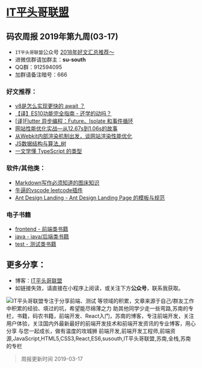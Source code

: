 
# [IT平头哥联盟](https://susouth.com/ "@IT·平头哥联盟，码农书籍，苏南的专栏")

##  码农周报 2019年第九周(03-17)

+ `IT平头哥联盟`公众号 [2018年好文汇总推荐～](https://mp.weixin.qq.com/s/-BA4X3ScSSpsZRrUCyTuBw)
+ 进微信群请加群主：**su-south**
+ QQ群：912594095 
+ 加群请备注暗号：666 

### 好文推荐：
+ [v8是怎么实现更快的 await ？](https://mp.weixin.qq.com/s/fzyzQxZEXsHV8Zs-OMLzJw)
+ [【译】ES10功能完全指南 - 还学的动吗？](https://mp.weixin.qq.com/s/uQsPudEw4qxvkiQ0jwvc-w)
+ [[译]Flutter 异步编程：Future、Isolate 和事件循环](https://zhuanlan.zhihu.com/p/59197944)
+ [网站性能优化实战—从12.67s到1.06s的故事](https://mp.weixin.qq.com/s/6L_DEtTd8V9yoccpEXf_dA)
+ [从Webkit内部渲染机制出发，谈网站渲染性能优化](https://mp.weixin.qq.com/s/2uPfKPDLspqk5VgTcBZi6g)
+ [JS数据结构与算法_树](https://segmentfault.com/a/1190000018467422?_ea=8130240)
+ [一文学懂 TypeScript 的类型](https://segmentfault.com/a/1190000018495352)

### 软件/其他类：
+ [Markdown写作必须知道的图床知识](https://zhuanlan.zhihu.com/p/57898937)
+ [牛逼的vscode leetcode插件](https://github.com/jdneo/vscode-leetcode "Solve LeetCode problems in VS Code  Please make sure that Node is in your PATH environment variable. You can check this by running: node -v. 在 VS Code 中练习 LeetCode")
+ [Ant Design Landing - Ant Design Landing Page 的模板与规范](https://landing.ant.design/edit/index-cn#uid=5c89f68f44d90400666b7bd5 "Ant Design Landing 平台拥有丰富的各类首页模板，下载模板代码包，即可快速使用，也可使用首页编辑器，快速搭建一个属于你的专属首页")


### 电子书籍
+ [frontend - 前端类书籍](../frontend "前端类电子书籍整理")
+ [java - java/后端类书籍](../java "java或后端开发人员电子书籍整理")
+ [test - 测试类书籍](../test "测试人员电子书籍整理")

## 更多分享：
+ 博客：[IT平头哥联盟](https://susouth.com "IT平头哥联盟")
+ 如链接失效，请直接在小程序上阅读，或关注下方**公众号**，联系我获取。

![IT平头哥联盟专注于分享前端、测试 等领域的积累，文章来源于自己/群友工作中积累的经验、填过的坑，希望能尽绵薄之力 助其他同学少走一些弯路,苏南的专栏，书籍，码农书籍，前端开发、React入门，苏南的博客，专注前端开发，关注用户体验，关注国内外最新最好的前端开发技术和前端开发资讯的专业博客，用心分享 与您一起成长，做有温度的攻城狮 前端开发,前端开发工程师,前端资源,JavaScript,HTML5,CSS3,React,ES6,susouth,IT平头哥联盟,苏南,全栈,苏南的专栏](https://user-images.githubusercontent.com/18324563/49295841-ae197600-f4f1-11e8-80c9-53ee54ee1f86.png "IT平头哥联盟")

> 周报更新时间 2019-03-17


